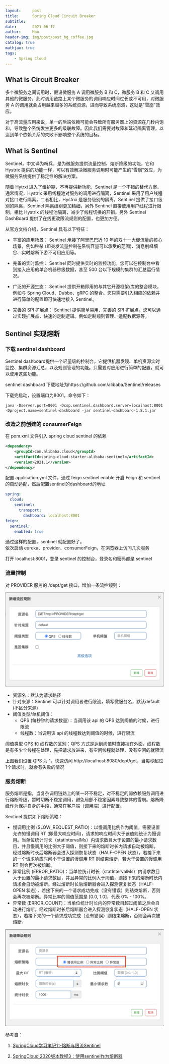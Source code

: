 ```yaml
---
layout:     post
title:      Spring Cloud Circuit Breaker
subtitle:   
date:       2021-06-17
author:     Hao
header-img: img/post/post_bg_coffee.jpg
catalog: true
mathjax: true
tags:
    - Spring Cloud
---
```


## What is Circuit Breaker

多个微服务之间调用时，假设微服务 A 调用微服务 B 和 C，微服务 B 和 C 又调用其他的微服务，此时调用链路上某个微服务的调用响应时间过长或不可用，对微服务 A 的调用就会占用越来越多的系统资源，进而导致系统崩溃，这就是"雪崩"效应。

对于高流量应用来说，单一的后端依赖可能会导致所有服务器上的资源在几秒内饱和，导致整个系统发生更多的级联故障。因此我们需要对故障和延迟隔离管理，以达到单个依赖关系的失败不影响整个系统的目标。

## What is Sentinel

Sentinel，中文译为哨兵，是为微服务提供流量控制、熔断降级的功能，它和 Hystrix 提供的功能一样，可以有效解决微服务调用时可能产生的"雪崩"效应，为微服务系统提供了稳定性的解决方案。

随着 Hytrxi 进入了维护期，不再提供新功能，Sentinel 是一个不错的替代方案。通常情况，Hystrix 采用线程池对服务的调用进行隔离，Sentinel 采用了用户线程对接口进行隔离，二者相比，Hystrxi 是服务级别的隔离，Sentinel 提供了接口级别的隔离，Sentinel 隔离级别更加精细，另外 Sentinel 直接使用用户线程进行限制，相比 Hystrix 的线程池隔离，减少了线程切换的开销。另外 Sentinel DashBoard 提供了在线更改限流规则的配置，也更加方便。

从官方文档介绍，Sentinel 具有以下特征：
+ 丰富的应用场景： Sentinel 承接了阿里巴巴近 10 年的双十一大促流量的核心场景，例如秒杀 (即突发流量控制在系统容量可以承受的范围)、消息削峰填谷、实时熔断下游不可用应用等。
+ 完备的实时监控： Sentinel 同时提供实时的监控功能。您可以在控制台中看到接入应用的单台机器秒级数据，甚至 500 台以下规模的集群的汇总运行情况。

+ 广泛的开源生态： Sentinel 提供开箱即用的与其它开源框架/库的整合模块，例如与 Spring Cloud、Dubbo、gRPC 的整合。您只需要引入相应的依赖并进行简单的配置即可快速地接入 Sentinel。

+ 完善的 SPI 扩展点： Sentinel 提供简单易用、完善的 SPI 扩展点。您可以通过实现扩展点，快速的定制逻辑。例如定制规则管理、适配数据源等。

## Sentinel 实现熔断

### 下载 sentinel dashboard

Sentinel dashboard提供一个轻量级的控制台，它提供机器发现、单机资源实时监控、集群资源汇总，以及规则管理的功能。只需要对应用进行简单的配置，就可以使用这些功能。

sentinel dashboard 下载地址为https://github.com/alibaba/Sentinel/releases

下载完启动，设置端口为8001，命令如下：
```
java -Dserver.port=8001 -Dcsp.sentinel.dashboard.server=localhost:8001 -Dproject.name=sentinel-dashboard -jar sentinel-dashboard-1.8.1.jar
```

### 改造之前创建的 consumerFeign

在 pom.xml 文件引入 spring cloud sentinel 的依赖

```xml
<dependency>
    <groupId>com.alibaba.cloud</groupId>
    <artifactId>spring-cloud-starter-alibaba-sentinel</artifactId>
    <version>2021.1</version>
</dependency>
```

配置 application.yml 文件，通过 feign.sentinel.enable 开启 Feign 和 sentinel 的自动适配，然后配置sentinel的dashboard的地址

```yml
spring:
  cloud:
    sentinel:
      transport:
        dashboard: localhost:8001
feign:
  sentinel:
    enabled: true
```

通过这样的配置，sentinel 就配置好了。\
依次启动 eureka、provider、consumerFeign，在浏览器上访问几次服务

打开 localhost:8001，登录 sentinel 的控制台，登录名和密码都是 sentinel

### 流量控制

对 PROVIDER 服务的 /dept/get 接口，增加一条流控规则：

![img](/img/SpringCloud/rate_limit.png)

+ 资源名：默认为请求路径
+ 针对来源：Sentinel 可以针对调用者进行限流，填写微服务名，默认default (不区分来源)
+ 阈值类型/单机阈值：
    + QPS (每秒钟的请求数量)：当调用该 api 的 QPS 达到阈值的时候，进行限流
    + 线程数：当调用该 api 的线程数达到阈值的时候，进行限流

阈值类型 QPS 和 线程数的区别：QPS 方式是达到阈值时直接挡在外面，线程数是有多少个线程在处理，先把请求放进来，有空闲线程就处理，没有空闲的就限流

上图我们设置 QPS 为 1，快速访问 http://localhost:8080/dept/get，当每秒超过1个请求时，就会有失败的情况

### 服务熔断

服务熔断是指，当复杂调用链路上的某一环不稳定，对不稳定的弱依赖服务调用进行熔断降级，暂时切断不稳定调用，避免局部不稳定因素导致整体的雪崩。熔断降级作为保护自身的手段，通常在客户端（调用端）进行配置。

Sentinel 提供如下熔断策略：
+ 慢调用比例 (SLOW_REQUEST_RATIO)：以慢调用比例作为阈值，需要设置允许的慢调用 RT (即最大响应时间)，请求的响应时间大于该值则统计为慢调用。当单位统计时长（statIntervalMs）内请求数目大于设置的最小请求数目，并且慢调用的比例大于阈值，则接下来的熔断时长内请求自动被熔断。\
经过熔断时长后熔断器会进入探测恢复状态（HALF-OPEN 状态），若接下来的一个请求响应时间小于设置的慢调用 RT 则结束熔断，若大于设置的慢调用 RT 则会再次被熔断。
+ 异常比例 (ERROR_RATIO)：当单位统计时长（statIntervalMs）内请求数目大于设置的最小请求数目，并且异常的比例大于阈值，则接下来的熔断时长内请求会自动被熔断。经过熔断时长后熔断器会进入探测恢复状态（HALF-OPEN 状态），若接下来的一个请求成功完成（没有错误）则结束熔断，否则会再次被熔断。异常比率的阈值范围是 [0.0, 1.0]，代表 0% - 100%。
+ 异常数 (ERROR_COUNT)：当单位统计时长内的异常数目超过阈值之后会自动进行熔断。经过熔断时长后熔断器会进入探测恢复状态（HALF-OPEN 状态），若接下来的一个请求成功完成（没有错误）则结束熔断，否则会再次被熔断。

![img](/img/SpringCloud/rongduan.png)

参考自：
1. [SpringCloud学习笔记11-熔断与限流Sentinel](hhttps://saturnblog.space/2021/02/22/SpringCloud%E5%AD%A6%E4%B9%A0%E7%AC%94%E8%AE%B011-%E7%86%94%E6%96%AD%E4%B8%8E%E9%99%90%E6%B5%81Sentinel/)

2. [SpringCloud 2020版本教程3：使用sentinel作为熔断器](https://www.fangzhipeng.com/springcloud/2021/04/04/sc-2020-sentinel.html)